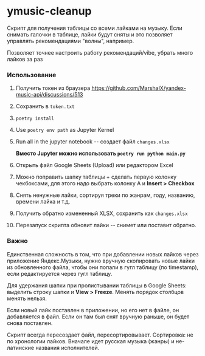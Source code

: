 # ymusic-cleanup

Скрипт для получения таблицы со всеми лайками на музыку. Если снимать галочки в таблице, лайки будут сняты и это позволяет управлять рекомендациями "волны", например.

Позволяет точнее настроить работу рекомендаций/vibe, убрать много лайков за раз

### Использование

 1. Получить токен из браузера https://github.com/MarshalX/yandex-music-api/discussions/513
 2. Сохранить в `token.txt`
 3. `poetry install`
 4. Use `poetry env path` as Jupyter Kernel
 5. Run all in the jupyter notebook -- создает файл `changes.xlsx`

    **Вместо Jupyter можно использовать `poetry run python main.py`**

 6. Открыть файл Google Sheets (Upload) или редактором Excel
 6. Можно поправить шапку таблицы + сделать первую колонку чекбоксами, для этого надо выбрать колонку A и **Insert > Checkbox**
 7. Снять ненужные лайки, сортируя треки по жанрам, году, названию, времени лайка и т.д.
 8. Получить обратно измененный XLSX, сохранить как `changes.xlsx`
 9. Перезапуск скрипта обновит лайки -- снимет или поставит обратно.

 ### Важно

Единственная сложность в том, что при добавлении новых лайков через приложение Яндекс.Музыки, нужно вручную скопировать новые лайки из обновленного файла, чтобы они попали в гугл таблицу (по timestamp), если редактируется через гугл таблицу.

Для удержания шапки при пролистывании таблицы в Google Sheets: выделить строку шапки и **View > Freeze**. Менять порядок столбцов менять нельзя.

Если новый лайк поставлен в приложении, но его нет в файле, он добавляется в файл. Если он там был снят вручную раньше, он будет снова поставлен.

Скрипт всегда пересоздает файл, пересортировывает. Сортировка: не по хронологии лайков. Вначале идет русская музыка (жанры) и не-латинские названия исполнителей.